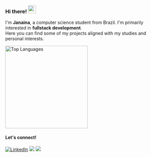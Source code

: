 ### Hi there! <img src="https://emojis.slackmojis.com/emojis/images/1536351075/4594/blob-wave.gif" width="25"/>

I'm **Janaina**, a computer science student from Brazil. I'm primarily interested in **fullstack development**.<br>
Here you can find some of my projects aligned with my studies and personal interests.
<p></p>
<p></p>

 <img src="https://github-readme-stats.vercel.app/api/top-langs/?username=jwnaina&layout=compact&theme=github_dark" alt="Top Languages" width="260px">

#### Let's connect!
[<img alt="LinkedIn" src="https://img.shields.io/badge/LinkedIn-%230E76A8.svg?&style=for-the-badge&logo=LinkedIn&logoColor=white" />](https://linkedin.com/in/janavasconcelos)
[<img src="https://img.shields.io/badge/Gmail-D14836?style=for-the-badge&logo=gmail&logoColor=white"/>](mailto:jwnainavieira@gmail.com)
[<img src="https://img.shields.io/badge/Instagram-%23E4405F.svg?style=for-the-badge&logo=Instagram&logoColor=white"/>](https://www.instagram.com/jwnaina/)
